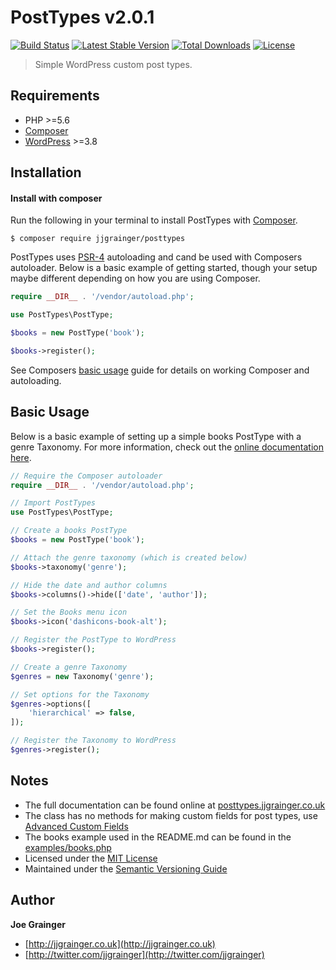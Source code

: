 # PostTypes v2.0.1

[![Build Status](https://flat.badgen.net/travis/jjgrainger/PostTypes?label=build)](https://travis-ci.org/jjgrainger/PostTypes) [![Latest Stable Version](https://flat.badgen.net/github/release/jjgrainger/PostTypes/stable)](https://packagist.org/packages/jjgrainger/posttypes) [![Total Downloads](https://flat.badgen.net/packagist/dt/jjgrainger/PostTypes)](https://packagist.org/packages/jjgrainger/posttypes) [![License](https://flat.badgen.net/github/license/jjgrainger/PostTypes)](https://packagist.org/packages/jjgrainger/posttypes)

> Simple WordPress custom post types.

## Requirements

* PHP >=5.6
* [Composer](https://getcomposer.org/)
* [WordPress](https://wordpress.org) >=3.8

## Installation

#### Install with composer

Run the following in your terminal to install PostTypes with [Composer](https://getcomposer.org/).

```
$ composer require jjgrainger/posttypes
```

PostTypes uses [PSR-4](http://www.php-fig.org/psr/psr-4/) autoloading and cand be used with Composers autoloader. Below is a basic example of getting started, though your setup maybe different depending on how you are using Composer.

```php
require __DIR__ . '/vendor/autoload.php';

use PostTypes\PostType;

$books = new PostType('book');

$books->register();
```

See Composers [basic usage](https://getcomposer.org/doc/01-basic-usage.md#autoloading) guide for details on working Composer and autoloading.

## Basic Usage

Below is a basic example of setting up a simple books PostType with a genre Taxonomy. For more information, check out the [online documentation here](https://posttypes.jjgrainger.co.uk).

```php
// Require the Composer autoloader
require __DIR__ . '/vendor/autoload.php';

// Import PostTypes
use PostTypes\PostType;

// Create a books PostType
$books = new PostType('book');

// Attach the genre taxonomy (which is created below)
$books->taxonomy('genre');

// Hide the date and author columns
$books->columns()->hide(['date', 'author']);

// Set the Books menu icon
$books->icon('dashicons-book-alt');

// Register the PostType to WordPress
$books->register();

// Create a genre Taxonomy
$genres = new Taxonomy('genre');

// Set options for the Taxonomy
$genres->options([
    'hierarchical' => false,
]);

// Register the Taxonomy to WordPress
$genres->register();
```

## Notes

* The full documentation can be found online at [posttypes.jjgrainger.co.uk](https://posttypes.jjgrainger.co.uk)
* The class has no methods for making custom fields for post types, use [Advanced Custom Fields](http://advancedcustomfields.com)
* The books example used in the README.md can be found in the [examples/books.php](examples/books.php)
* Licensed under the [MIT License](https://github.com/jjgrainger/wp-posttypes/blob/master/LICENSE)
* Maintained under the [Semantic Versioning Guide](http://semver.org)

## Author

**Joe Grainger**

* [http://jjgrainger.co.uk](http://jjgrainger.co.uk)
* [http://twitter.com/jjgrainger](http://twitter.com/jjgrainger)
